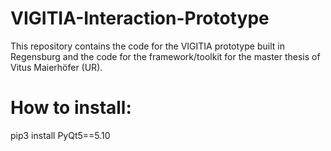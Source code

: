 # VIGITIA-Interaction-Prototype

This repository contains the code for the VIGITIA prototype built in Regensburg and the code for the framework/toolkit for the master thesis of Vitus Maierhöfer (UR).

# How to install:

pip3 install PyQt5==5.10
